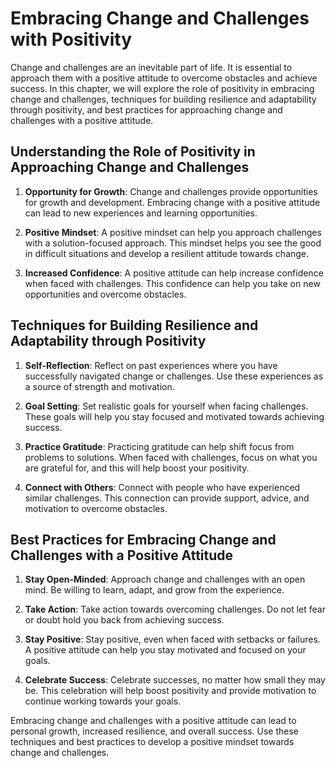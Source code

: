 Embracing Change and Challenges with Positivity
===============================================

Change and challenges are an inevitable part of life. It is essential to approach them with a positive attitude to overcome obstacles and achieve success. In this chapter, we will explore the role of positivity in embracing change and challenges, techniques for building resilience and adaptability through positivity, and best practices for approaching change and challenges with a positive attitude.

Understanding the Role of Positivity in Approaching Change and Challenges
-------------------------------------------------------------------------

1. **Opportunity for Growth**: Change and challenges provide opportunities for growth and development. Embracing change with a positive attitude can lead to new experiences and learning opportunities.

2. **Positive Mindset**: A positive mindset can help you approach challenges with a solution-focused approach. This mindset helps you see the good in difficult situations and develop a resilient attitude towards change.

3. **Increased Confidence**: A positive attitude can help increase confidence when faced with challenges. This confidence can help you take on new opportunities and overcome obstacles.

Techniques for Building Resilience and Adaptability through Positivity
----------------------------------------------------------------------

1. **Self-Reflection**: Reflect on past experiences where you have successfully navigated change or challenges. Use these experiences as a source of strength and motivation.

2. **Goal Setting**: Set realistic goals for yourself when facing challenges. These goals will help you stay focused and motivated towards achieving success.

3. **Practice Gratitude**: Practicing gratitude can help shift focus from problems to solutions. When faced with challenges, focus on what you are grateful for, and this will help boost your positivity.

4. **Connect with Others**: Connect with people who have experienced similar challenges. This connection can provide support, advice, and motivation to overcome obstacles.

Best Practices for Embracing Change and Challenges with a Positive Attitude
---------------------------------------------------------------------------

1. **Stay Open-Minded**: Approach change and challenges with an open mind. Be willing to learn, adapt, and grow from the experience.

2. **Take Action**: Take action towards overcoming challenges. Do not let fear or doubt hold you back from achieving success.

3. **Stay Positive**: Stay positive, even when faced with setbacks or failures. A positive attitude can help you stay motivated and focused on your goals.

4. **Celebrate Success**: Celebrate successes, no matter how small they may be. This celebration will help boost positivity and provide motivation to continue working towards your goals.

Embracing change and challenges with a positive attitude can lead to personal growth, increased resilience, and overall success. Use these techniques and best practices to develop a positive mindset towards change and challenges.
